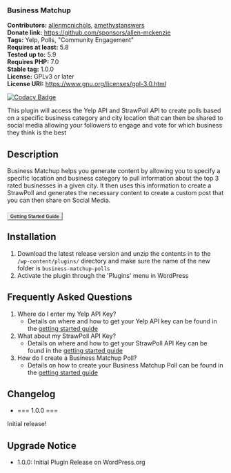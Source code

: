 ### Business Matchup ###
**Contributors:** [allenmcnichols](https://profiles.wordpress.org/allenmcnichols/), [amethystanswers](https://profiles.wordpress.org/amethystanswers/)  
**Donate link:** https://github.com/sponsors/allen-mckenzie    
**Tags:** Yelp, Polls, "Community Engagement"  
**Requires at least:** 5.8    
**Tested up to:** 5.9    
**Requires PHP:** 7.0    
**Stable tag:** 1.0.0  
**License:** GPLv3 or later    
**License URI:** https://www.gnu.org/licenses/gpl-3.0.html

[![Codacy Badge](https://app.codacy.com/project/badge/Grade/8973b77e54ac419cbde622f67bae4f70)](https://www.codacy.com/gh/allen-mckenzie/business-matchup/dashboard?utm_source=github.com&amp;utm_medium=referral&amp;utm_content=allen-mckenzie/business-matchup&amp;utm_campaign=Badge_Grade)

This plugin will access the Yelp API and StrawPoll API to create polls based on a specific business category and city location that can then be shared to social media allowing your followers to engage and vote for which business they think is the best

## Description ##

Business Matchup helps you generate content by allowing you to specify a specific location and business category to pull information about the top 3 rated businesses in a given city. It then uses this information to create a StrawPoll and generates the necessary content to create a custom post that you can then share on Social Media.

<h3><a href="https://docs.allen-mckenzie.com" style="font: bold 11px Arial;text-decoration: none;background-color: #EEEEEE;color: #333333;padding: 2px 6px 2px 6px;border-top: 1px solid #CCCCCC;border-right: 1px solid #333333;border-bottom: 1px solid #333333;border-left: 1px solid #CCCCCC;" target="_blank" "rel="nofollow">Getting Started Guide</a></h3>

## Installation ##

1.  Download the latest release version and unzip the contents in to the `/wp-content/plugins/` directory and make sure the name of the new folder is `business-matchup-polls`
2.  Activate the plugin through the 'Plugins' menu in WordPress

## Frequently Asked Questions ##

1.  Where do I enter my Yelp API Key?
    - Details on where and how to get your Yelp API key can be found in the [getting started guide](https://docs.allen-mckenzie.com/#:~:text=Getting%20Started%20Guide-,GETTING%20A%20YELP%20API%20KEY,-Getting%20a%20Yelp)
2.  What about my StrawPoll API Key?
    - Details on where and how to get your StrawPoll API Key can be found in the [getting started guide](https://docs.allen-mckenzie.com/#:~:text=GETTING%20A%20STRAWPOLL%20API%20KEY)
3.  How do I create a Business Matchup Poll?
    - Details on how to create your Business Matchup Poll can be found in the [getting started guide](https://docs.allen-mckenzie.com/#:~:text=HOW%20DO%20I%20CREATE%20A%20BUSINESS%20MATCHUP%20POLL)

## Changelog ##

- === 1.0.0 ===

Initial release!

## Upgrade Notice ##

-  1.0.0: Initial Plugin Release on WordPress.org

